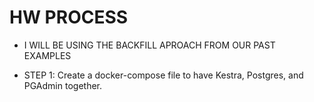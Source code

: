 
# HW PROCESS

* I WILL BE USING THE BACKFILL APROACH FROM OUR PAST EXAMPLES

* STEP 1: Create a docker-compose file to have Kestra, Postgres, and PGAdmin together.  
